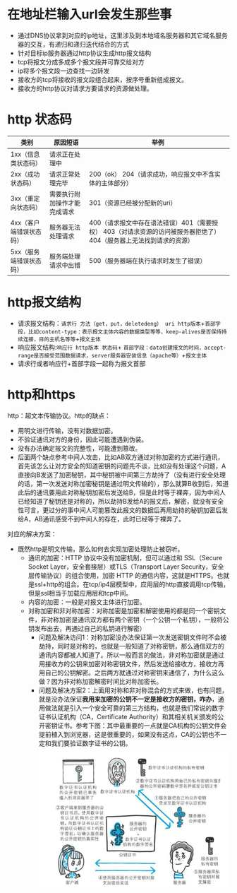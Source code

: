 # 在地址栏输入url会发生那些事  
- 通过DNS协议拿到对应的ip地址，这里涉及到本地域名服务器和其它域名服务器的交互，有递归和递归迭代结合的方式
- 针对目标ip服务器通过http协议生成http报文结构
- tcp将报文分成多成多个报文段并可靠交给对方
- ip将多个报文段一边查找一边转发
- 接收方的tcp将接收的报文段组合起来，按序号重新组成报文。
- 接收方的http协议对请求方要请求的资源做处理。  

# http 状态码  

|  类别   | 原因短语  |  举例  |
|  ----  | ----  | ---- |
| 1xx（信息类状态码）  | 请求正在处理中 |   |
| 2xx（成功状态码）  | 请求正常处理完毕 | 200（ok） 204（请求成功，响应报文中不含实体的主体部分）   |
| 3xx（重定向状态码）  | 需要执行附加操作才能完成请求 | 301（资源已经被分配新的uri）   |
| 4xx（客户端错误状态码）  | 服务器无法处理请求 |  400（请求报文中存在语法错误）401（需要授权） 403（对请求资源的访问被服务器拒绝了） 404（服务器上无法找到请求的资源）  |
| 5xx（服务端错误状态码）  | 服务端处理请求中出错 |  500（服务器端在执行请求时发生了错误）  |


# http报文结构  
- 请求报文结构：`请求行 方法（get，put，deletedeng） uri http版本`+`首部字段，比如content-type：表示报文主体内容的数据类型等等，keep-alives是否保持持续连接，目的主机名等等`+`报文主体`
- 响应报文结构:`响应行 http版本 状态码`+ `首部字段：data创建报文的时间，accept-range是否接受范围数据请求，server服务器安装信息（apache等）`+`报文主体`
- 请求行或者响应行+首部字段一起称为报文首部

# http和https  
http：超文本传输协议。http的缺点：
- 用明文进行传输，没有对数据加密。  
- 不验证通讯对方的身份，因此可能遭遇到伪装。
- 没有办法确定报文的完整性，可能遭到篡改。
- 后面两个缺点参考中间人攻击，比如AB双方通过对称加密的方式进行通讯，首先该怎么让对方安全的知道密钥的问题先不谈，比如没有处理这个问题，A直接向B发送了加密秘钥，其中秘钥被中间第三方劫持了（没有进行安全处理的话，第一次发送对称加密秘钥是通过明文传输的），那么就算B收到后，知道此后的通讯要用此对称秘钥加密后发送给B，但是此时等于裸奔，因为中间人已经知道了秘钥还是对称的，所以劫持B发给A的报文后，解密，就没有安全性可言，更过分的事中间人可能篡改此报文的数据后再用劫持的秘钥加密后发给A，AB通讯感受不到中间人的存在，此时已经等于裸奔了。   

对应的解决方案：
- 既然http是明文传输，那么如何去实现加密处理防止被窃听。
    + 通讯的加密：HTTP 协议中没有加密机制，但可以通过和 SSL（Secure Socket Layer，安全套接层）或TLS（Transport Layer Security，安全层传输协议）的组合使用，加密 HTTP 的通信内容，这就是HTTPS。也就是ssl+http的组合。在tcp/ip4层模型中，应用层的http直接调用tcp传输，但是ssl相当于加载应用层和tcp中间。
    + 内容的加密：一般是对报文主体进行加密。  
    + 对称加密和非对称加密：对称加密是加密和解密使用的都是同一个密钥文件，非对称加密是通讯双方都有两个密钥（一个公钥一个私钥），一般将公钥发布出去，再通过自己的私钥进行解密）
        - 问题及解决访问1：对称加密没办法保证第一次发送密钥文件时不会被劫持，同时是对称的，也就是一般知道了对称密钥，那么通信双方的通讯内容都被人知道了。所以一般而言的做法，非对称加密就是通过用接收方的公钥来加密对称密钥文件，然后发送给接收方，接收方再用自己的公钥解密。之后两方就通过对称密钥来通信了，为什么这么做？因为非对称加密解密时间比对称加密长。
        - 问题及解决方案2：上面用对称和非对称混合的方式来做，也有问题，就是没办法保证**我用来加密的公钥不一定是接收方的密钥，咋办**，通用做法就是引入一个安全可靠的第三方结构，也就是我们常说的数字证书认证机构（CA，Certificate Authority）和其相关机关颁发的公开密钥证书。参考下图：其中最重要的一点就是CA机构的公钥文件会提前植入到浏览器，这是很重要的，如果没有这点，CA的公钥也不一定和我们要验证数字证书的公钥。  
        ![CA过程](https://github.com/781303842/Mainstudy/blob/master/ALLIMG/CA%E8%BF%87%E7%A8%8B.png)

